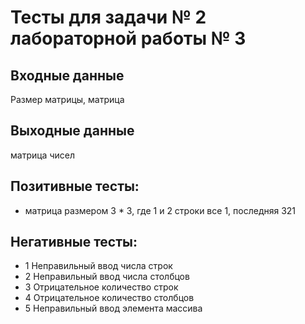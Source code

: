 # Тесты для задачи № 2 лабораторной работы № 3

## Входные данные
Размер матрицы, матрица

## Выходные данные
матрица чисел

## Позитивные тесты:
- матрица размером 3 * 3, где 1 и 2 строки все 1, последняя 321

## Негативные тесты:
- 1 Неправильный ввод числа строк
- 2 Неправильный ввод числа столбцов
- 3 Отрицательное количество строк
- 4 Отрицательное количество столбцов
- 5 Неправильный ввод элемента массива

